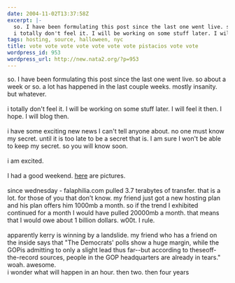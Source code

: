 ```yaml
---
date: 2004-11-02T13:37:58Z
excerpt: |-
  so. I have been formulating this post since the last one went live. so about a week or so. a lot has happened in the last couple weeks. mostly insanity. but whatever.
  i totally don't feel it. I will be working on some stuff later. I will feel it then. I hope. I will blog then. i have some exciting new news I can't tell anyone about. no one must know my secret. until it is t...
tags: hosting, source, halloween, nyc
title: vote vote vote vote vote vote vote pistacios vote vote
wordpress_id: 953
wordpress_url: http://new.nata2.org/?p=953
---
```


so. I have been formulating this post since the last one went live. so about a week or so. a lot has happened in the last couple weeks. mostly insanity. but whatever.
<br/><br/>i totally don't feel it. I will be working on some stuff later. I will feel it then. I hope. I will blog then. <br/><br/>i have some exciting new news I can't tell anyone about. no one must know my secret. until it is too late to be a secret that is. I am sure I won't be able to keep my secret. so you will know soon. <br/><br/>i am excited.<br/><br/> I had a good weekend. <a href="http://nata2.info/?path=pictures%2Fevents%2F2004%3A10%3A31_halloween_nyc">here</a> are pictures.<br/><br/>
since wednesday - falaphilia.com pulled 3.7 terabytes of transfer. that is a lot. for those of you that don't know. my friend just got a new hosting plan and his plan offers him 1000mb a month. so if the trend I exhibited continued for a month I would have pulled 20000mb a month. that means that I would owe about 1 billion dollars. w00t. I rule. 
<br/><br/>apparently kerry is winning by a landslide. my friend who has a friend on the inside says that  "The Democrats' polls show a huge margin, while the GOPis admitting to only a slight lead thus far--but according to theseoff-the-record sources, people in the GOP headquarters are already in tears." woah. awesome. 
<br/>i wonder what will happen in an hour. then two. then four years
